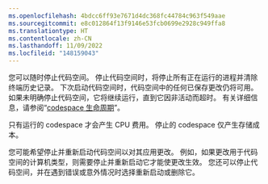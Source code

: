 ```yaml
---
ms.openlocfilehash: 4bdcc6ff93e7671d4dc368fc44784c963f549aae
ms.sourcegitcommit: e8c012864f13f9146e53fcb0699e2928c949ffa8
ms.translationtype: HT
ms.contentlocale: zh-CN
ms.lasthandoff: 11/09/2022
ms.locfileid: "148159043"
---
```

您可以随时停止代码空间。 停止代码空间时，将停止所有正在运行的进程并清除终端历史记录。 下次启动代码空间时，代码空间中的任何已保存更改仍将可用。 如果未明确停止代码空间，它将继续运行，直到它因非活动而超时。 有关详细信息，请参阅“[codespace 生命周期](/codespaces/developing-in-codespaces/the-codespace-lifecycle#timeouts-for-github-codespaces)”。

只有运行的 codespace 才会产生 CPU 费用。 停止的 codespace 仅产生存储成本。

您可能希望停止并重新启动代码空间以对其应用更改。 例如，如果更改用于代码空间的计算机类型，则需要停止并重新启动它才能使更改生效。 您还可以停止代码空间，并在遇到错误或意外情况时选择重新启动或删除它。

